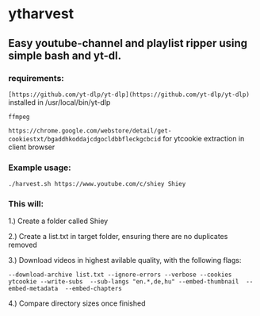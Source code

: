 # ytharvest

## Easy youtube-channel and playlist ripper using simple bash and yt-dl.

### requirements: 

```[https://github.com/yt-dlp/yt-dlp](https://github.com/yt-dlp/yt-dlp)```  installed in /usr/local/bin/yt-dlp

```ffmpeg```

```https://chrome.google.com/webstore/detail/get-cookiestxt/bgaddhkoddajcdgocldbbfleckgcbcid``` for ytcookie extraction in client browser


### Example usage:

```./harvest.sh https://www.youtube.com/c/shiey Shiey```

### This will:
1.) Create a folder called Shiey

2.) Create a list.txt in target folder, ensuring there are no duplicates removed

3.) Download videos in highest avilable quality, with the following flags:

```--download-archive list.txt --ignore-errors --verbose --cookies ytcookie --write-subs  --sub-langs "en.*,de,hu" --embed-thumbnail  --embed-metadata  --embed-chapters```

4.) Compare directory sizes once finished
